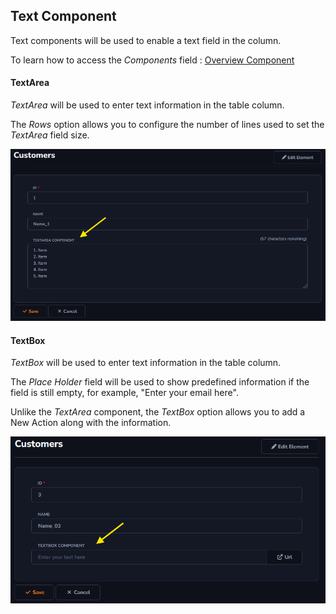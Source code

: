 ## Text Component

Text components will be used to enable a text field in the column.

To learn how to access the *Components* field : [Overview Component ](../components/overview_component.md)

#### TextArea

*TextArea* will be used to enter text information in the table column.

The *Rows* option allows you to configure the number of lines used to set the *TextArea* field size.

![](../../media/component_text_example_1.png)

#### TextBox

*TextBox* will be used to enter text information in the table column.

The *Place Holder* field will be used to show predefined information if the field is still empty, for example, "Enter your email here".

Unlike the *TextArea* component, the *TextBox* option allows you to add a New Action along with the information.

![](../../media/component_text_example_2.png)